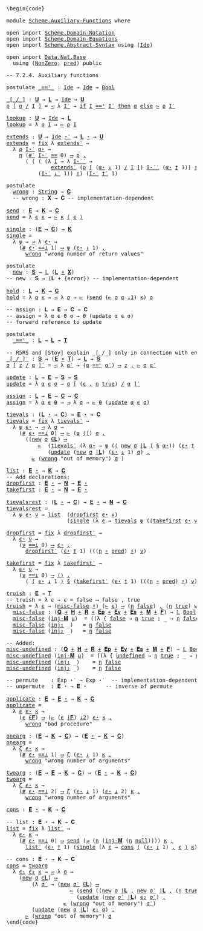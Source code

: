 <pre class="Agda"><a id="1" class="Markup">\begin{code}</a>

<a id="15" class="Keyword">module</a> <a id="22" href="Scheme.Auxiliary-Functions.html" class="Module">Scheme.Auxiliary-Functions</a> <a id="49" class="Keyword">where</a>

<a id="56" class="Keyword">open</a> <a id="61" class="Keyword">import</a> <a id="68" href="Scheme.Domain-Notation.html" class="Module">Scheme.Domain-Notation</a>
<a id="91" class="Keyword">open</a> <a id="96" class="Keyword">import</a> <a id="103" href="Scheme.Domain-Equations.html" class="Module">Scheme.Domain-Equations</a>
<a id="127" class="Keyword">open</a> <a id="132" class="Keyword">import</a> <a id="139" href="Scheme.Abstract-Syntax.html" class="Module">Scheme.Abstract-Syntax</a> <a id="162" class="Keyword">using</a> <a id="168" class="Symbol">(</a><a id="169" href="Scheme.Abstract-Syntax.html#195" class="Postulate">Ide</a><a id="172" class="Symbol">)</a>

<a id="175" class="Keyword">open</a> <a id="180" class="Keyword">import</a> <a id="187" href="Data.Nat.Base.html" class="Module">Data.Nat.Base</a>
  <a id="203" class="Keyword">using</a> <a id="209" class="Symbol">(</a><a id="210" href="Data.Nat.Base.html#3266" class="Record">NonZero</a><a id="217" class="Symbol">;</a> <a id="219" href="Data.Nat.Base.html#5272" class="Function">pred</a><a id="223" class="Symbol">)</a> <a id="225" class="Keyword">public</a>

<a id="233" class="Comment">-- 7.2.4. Auxiliary functions</a>

<a id="264" class="Keyword">postulate</a> <a id="_==ᴵ_"></a><a id="274" href="Scheme.Auxiliary-Functions.html#274" class="Postulate Operator">_==ᴵ_</a> <a id="280" class="Symbol">:</a> <a id="282" href="Scheme.Abstract-Syntax.html#195" class="Postulate">Ide</a> <a id="286" class="Symbol">→</a> <a id="288" href="Scheme.Abstract-Syntax.html#195" class="Postulate">Ide</a> <a id="292" class="Symbol">→</a> <a id="294" href="Agda.Builtin.Bool.html#173" class="Datatype">Bool</a>

<a id="_[_/_]"></a><a id="300" href="Scheme.Auxiliary-Functions.html#300" class="Function Operator">_[_/_]</a> <a id="307" class="Symbol">:</a> <a id="309" href="Scheme.Domain-Equations.html#988" class="Postulate">𝐔</a> <a id="311" class="Symbol">→</a> <a id="313" href="Scheme.Domain-Equations.html#210" class="Function">𝐋</a> <a id="315" class="Symbol">→</a> <a id="317" href="Scheme.Abstract-Syntax.html#195" class="Postulate">Ide</a> <a id="321" class="Symbol">→</a> <a id="323" href="Scheme.Domain-Equations.html#988" class="Postulate">𝐔</a>
<a id="325" href="Scheme.Auxiliary-Functions.html#325" class="Bound">ρ</a> <a id="327" href="Scheme.Auxiliary-Functions.html#300" class="Function Operator">[</a> <a id="329" href="Scheme.Auxiliary-Functions.html#329" class="Bound">α</a> <a id="331" href="Scheme.Auxiliary-Functions.html#300" class="Function Operator">/</a> <a id="333" href="Scheme.Auxiliary-Functions.html#333" class="Bound">I</a> <a id="335" href="Scheme.Auxiliary-Functions.html#300" class="Function Operator">]</a> <a id="337" class="Symbol">=</a> <a id="339" href="Scheme.Domain-Equations.html#1510" class="Field">◅</a> <a id="341" class="Symbol">λ</a> <a id="343" href="Scheme.Auxiliary-Functions.html#343" class="Bound">I′</a> <a id="346" class="Symbol">→</a> <a id="348" href="Data.Bool.Base.html#1505" class="Function Operator">if</a> <a id="351" href="Scheme.Auxiliary-Functions.html#333" class="Bound">I</a> <a id="353" href="Scheme.Auxiliary-Functions.html#274" class="Postulate Operator">==ᴵ</a> <a id="357" href="Scheme.Auxiliary-Functions.html#343" class="Bound">I′</a> <a id="360" href="Data.Bool.Base.html#1505" class="Function Operator">then</a> <a id="365" href="Scheme.Auxiliary-Functions.html#329" class="Bound">α</a> <a id="367" href="Data.Bool.Base.html#1505" class="Function Operator">else</a> <a id="372" href="Scheme.Domain-Equations.html#1498" class="Field">▻</a> <a id="374" href="Scheme.Auxiliary-Functions.html#325" class="Bound">ρ</a> <a id="376" href="Scheme.Auxiliary-Functions.html#343" class="Bound">I′</a>

<a id="lookup"></a><a id="380" href="Scheme.Auxiliary-Functions.html#380" class="Function">lookup</a> <a id="387" class="Symbol">:</a> <a id="389" href="Scheme.Domain-Equations.html#988" class="Postulate">𝐔</a> <a id="391" class="Symbol">→</a> <a id="393" href="Scheme.Abstract-Syntax.html#195" class="Postulate">Ide</a> <a id="397" class="Symbol">→</a> <a id="399" href="Scheme.Domain-Equations.html#210" class="Function">𝐋</a>
<a id="401" href="Scheme.Auxiliary-Functions.html#380" class="Function">lookup</a> <a id="408" class="Symbol">=</a> <a id="410" class="Symbol">λ</a> <a id="412" href="Scheme.Auxiliary-Functions.html#412" class="Bound">ρ</a> <a id="414" href="Scheme.Auxiliary-Functions.html#414" class="Bound">I</a> <a id="416" class="Symbol">→</a> <a id="418" href="Scheme.Domain-Equations.html#1498" class="Field">▻</a> <a id="420" href="Scheme.Auxiliary-Functions.html#412" class="Bound">ρ</a> <a id="422" href="Scheme.Auxiliary-Functions.html#414" class="Bound">I</a>

<a id="extends"></a><a id="425" href="Scheme.Auxiliary-Functions.html#425" class="Function">extends</a> <a id="433" class="Symbol">:</a> <a id="435" href="Scheme.Domain-Equations.html#988" class="Postulate">𝐔</a> <a id="437" class="Symbol">→</a> <a id="439" href="Scheme.Abstract-Syntax.html#195" class="Postulate">Ide</a> <a id="443" href="Scheme.Domain-Notation.html#2877" class="Function Operator">⋆′</a> <a id="446" class="Symbol">→</a> <a id="448" href="Scheme.Domain-Equations.html#210" class="Function">𝐋</a> <a id="450" href="Scheme.Domain-Notation.html#3882" class="Function Operator">⋆</a> <a id="452" class="Symbol">→</a> <a id="454" href="Scheme.Domain-Equations.html#988" class="Postulate">𝐔</a>
<a id="456" href="Scheme.Auxiliary-Functions.html#425" class="Function">extends</a> <a id="464" class="Symbol">=</a> <a id="466" href="Scheme.Domain-Notation.html#676" class="Postulate">fix</a> <a id="470" class="Symbol">λ</a> <a id="472" href="Scheme.Auxiliary-Functions.html#472" class="Bound">extends′</a> <a id="481" class="Symbol">→</a>
  <a id="485" class="Symbol">λ</a> <a id="487" href="Scheme.Auxiliary-Functions.html#487" class="Bound">ρ</a> <a id="489" href="Scheme.Auxiliary-Functions.html#489" class="Bound">I⋆′</a> <a id="493" href="Scheme.Auxiliary-Functions.html#493" class="Bound">α⋆</a> <a id="496" class="Symbol">→</a>
    <a id="502" href="Scheme.Domain-Notation.html#1032" class="Postulate">η</a> <a id="504" class="Symbol">(</a><a id="505" href="Scheme.Domain-Notation.html#2943" class="Function">#′</a> <a id="508" href="Scheme.Auxiliary-Functions.html#489" class="Bound">I⋆′</a> <a id="512" href="Data.Nat.Base.html#1289" class="Primitive Operator">==</a> <a id="515" class="Number">0</a><a id="516" class="Symbol">)</a> <a id="518" href="Scheme.Domain-Notation.html#4841" class="Postulate Operator">⟶</a> <a id="520" href="Scheme.Auxiliary-Functions.html#487" class="Bound">ρ</a> <a id="522" href="Scheme.Domain-Notation.html#4841" class="Postulate Operator">,</a>
      <a id="530" class="Symbol">(</a> <a id="532" class="Symbol">(</a> <a id="534" class="Symbol">(</a> <a id="536" class="Symbol">(λ</a> <a id="539" href="Scheme.Auxiliary-Functions.html#539" class="Bound">I</a> <a id="541" class="Symbol">→</a> <a id="543" class="Symbol">λ</a> <a id="545" href="Scheme.Auxiliary-Functions.html#545" class="Bound">I⋆′′</a> <a id="550" class="Symbol">→</a>
              <a id="566" href="Scheme.Auxiliary-Functions.html#472" class="Bound">extends′</a> <a id="575" class="Symbol">(</a><a id="576" href="Scheme.Auxiliary-Functions.html#487" class="Bound">ρ</a> <a id="578" href="Scheme.Auxiliary-Functions.html#300" class="Function Operator">[</a> <a id="580" class="Symbol">(</a><a id="581" href="Scheme.Auxiliary-Functions.html#493" class="Bound">α⋆</a> <a id="584" href="Scheme.Domain-Notation.html#4377" class="Function Operator">↓</a> <a id="586" class="Number">1</a><a id="587" class="Symbol">)</a> <a id="589" href="Scheme.Auxiliary-Functions.html#300" class="Function Operator">/</a> <a id="591" href="Scheme.Auxiliary-Functions.html#539" class="Bound">I</a> <a id="593" href="Scheme.Auxiliary-Functions.html#300" class="Function Operator">]</a><a id="594" class="Symbol">)</a> <a id="596" href="Scheme.Auxiliary-Functions.html#545" class="Bound">I⋆′′</a> <a id="601" class="Symbol">(</a><a id="602" href="Scheme.Auxiliary-Functions.html#493" class="Bound">α⋆</a> <a id="605" href="Scheme.Domain-Notation.html#4501" class="Function Operator">†</a> <a id="607" class="Number">1</a><a id="608" class="Symbol">))</a> <a id="611" href="Scheme.Domain-Notation.html#1062" class="Postulate Operator">♯</a><a id="612" class="Symbol">)</a>
          <a id="624" class="Symbol">(</a><a id="625" href="Scheme.Auxiliary-Functions.html#489" class="Bound">I⋆′</a> <a id="629" href="Scheme.Domain-Notation.html#3089" class="Function Operator">↓′</a> <a id="632" class="Number">1</a><a id="633" class="Symbol">))</a> <a id="636" href="Scheme.Domain-Notation.html#1062" class="Postulate Operator">♯</a><a id="637" class="Symbol">)</a> <a id="639" class="Symbol">(</a><a id="640" href="Scheme.Auxiliary-Functions.html#489" class="Bound">I⋆′</a> <a id="644" href="Scheme.Domain-Notation.html#3351" class="Function Operator">†′</a> <a id="647" class="Number">1</a><a id="648" class="Symbol">)</a>

<a id="651" class="Keyword">postulate</a>
  <a id="wrong"></a><a id="663" href="Scheme.Auxiliary-Functions.html#663" class="Postulate">wrong</a> <a id="669" class="Symbol">:</a> <a id="671" href="Agda.Builtin.String.html#335" class="Postulate">String</a> <a id="678" class="Symbol">→</a> <a id="680" href="Scheme.Domain-Equations.html#1035" class="Postulate">𝐂</a>
  <a id="684" class="Comment">-- wrong : 𝐗 → 𝐂 -- implementation-dependent</a>

<a id="send"></a><a id="730" href="Scheme.Auxiliary-Functions.html#730" class="Function">send</a> <a id="735" class="Symbol">:</a> <a id="737" href="Scheme.Domain-Equations.html#896" class="Postulate">𝐄</a> <a id="739" class="Symbol">→</a> <a id="741" href="Scheme.Domain-Equations.html#1091" class="Postulate">𝐊</a> <a id="743" class="Symbol">→</a> <a id="745" href="Scheme.Domain-Equations.html#1035" class="Postulate">𝐂</a>
<a id="747" href="Scheme.Auxiliary-Functions.html#730" class="Function">send</a> <a id="752" class="Symbol">=</a> <a id="754" class="Symbol">λ</a> <a id="756" href="Scheme.Auxiliary-Functions.html#756" class="Bound">ϵ</a> <a id="758" href="Scheme.Auxiliary-Functions.html#758" class="Bound">κ</a> <a id="760" class="Symbol">→</a> <a id="762" href="Scheme.Domain-Equations.html#1498" class="Field">▻</a> <a id="764" href="Scheme.Auxiliary-Functions.html#758" class="Bound">κ</a> <a id="766" href="Scheme.Domain-Notation.html#4003" class="Function Operator">⟨</a> <a id="768" href="Scheme.Auxiliary-Functions.html#756" class="Bound">ϵ</a> <a id="770" href="Scheme.Domain-Notation.html#4003" class="Function Operator">⟩</a>

<a id="single"></a><a id="773" href="Scheme.Auxiliary-Functions.html#773" class="Function">single</a> <a id="780" class="Symbol">:</a> <a id="782" class="Symbol">(</a><a id="783" href="Scheme.Domain-Equations.html#896" class="Postulate">𝐄</a> <a id="785" class="Symbol">→</a> <a id="787" href="Scheme.Domain-Equations.html#1035" class="Postulate">𝐂</a><a id="788" class="Symbol">)</a> <a id="790" class="Symbol">→</a> <a id="792" href="Scheme.Domain-Equations.html#1091" class="Postulate">𝐊</a>
<a id="794" href="Scheme.Auxiliary-Functions.html#773" class="Function">single</a> <a id="801" class="Symbol">=</a>
  <a id="805" class="Symbol">λ</a> <a id="807" href="Scheme.Auxiliary-Functions.html#807" class="Bound">ψ</a> <a id="809" class="Symbol">→</a> <a id="811" href="Scheme.Domain-Equations.html#1510" class="Field">◅</a> <a id="813" class="Symbol">λ</a> <a id="815" href="Scheme.Auxiliary-Functions.html#815" class="Bound">ϵ⋆</a> <a id="818" class="Symbol">→</a> 
    <a id="825" class="Symbol">(</a><a id="826" href="Scheme.Domain-Notation.html#4119" class="Function">#</a> <a id="828" href="Scheme.Auxiliary-Functions.html#815" class="Bound">ϵ⋆</a> <a id="831" href="Scheme.Domain-Notation.html#1654" class="Function Operator">==⊥</a> <a id="835" class="Number">1</a><a id="836" class="Symbol">)</a> <a id="838" href="Scheme.Domain-Notation.html#4841" class="Postulate Operator">⟶</a> <a id="840" href="Scheme.Auxiliary-Functions.html#807" class="Bound">ψ</a> <a id="842" class="Symbol">(</a><a id="843" href="Scheme.Auxiliary-Functions.html#815" class="Bound">ϵ⋆</a> <a id="846" href="Scheme.Domain-Notation.html#4377" class="Function Operator">↓</a> <a id="848" class="Number">1</a><a id="849" class="Symbol">)</a> <a id="851" href="Scheme.Domain-Notation.html#4841" class="Postulate Operator">,</a>
      <a id="859" href="Scheme.Auxiliary-Functions.html#663" class="Postulate">wrong</a> <a id="865" class="String">&quot;wrong number of return values&quot;</a>

<a id="898" class="Keyword">postulate</a>
  <a id="new"></a><a id="910" href="Scheme.Auxiliary-Functions.html#910" class="Postulate">new</a> <a id="914" class="Symbol">:</a> <a id="916" href="Scheme.Domain-Equations.html#947" class="Postulate">𝐒</a> <a id="918" class="Symbol">→</a> <a id="920" href="Scheme.Domain-Notation.html#999" class="Postulate">𝕃</a> <a id="922" class="Symbol">(</a><a id="923" href="Scheme.Domain-Equations.html#210" class="Function">𝐋</a> <a id="925" href="Data.Sum.Base.html#625" class="Datatype Operator">+</a> <a id="927" href="Scheme.Domain-Equations.html#724" class="Function">𝐗</a><a id="928" class="Symbol">)</a>
<a id="930" class="Comment">-- new : 𝐒 → (𝐋 + {error}) -- implementation-dependent</a>

<a id="hold"></a><a id="986" href="Scheme.Auxiliary-Functions.html#986" class="Function">hold</a> <a id="991" class="Symbol">:</a> <a id="993" href="Scheme.Domain-Equations.html#210" class="Function">𝐋</a> <a id="995" class="Symbol">→</a> <a id="997" href="Scheme.Domain-Equations.html#1091" class="Postulate">𝐊</a> <a id="999" class="Symbol">→</a> <a id="1001" href="Scheme.Domain-Equations.html#1035" class="Postulate">𝐂</a>
<a id="1003" href="Scheme.Auxiliary-Functions.html#986" class="Function">hold</a> <a id="1008" class="Symbol">=</a> <a id="1010" class="Symbol">λ</a> <a id="1012" href="Scheme.Auxiliary-Functions.html#1012" class="Bound">α</a> <a id="1014" href="Scheme.Auxiliary-Functions.html#1014" class="Bound">κ</a> <a id="1016" class="Symbol">→</a> <a id="1018" href="Scheme.Domain-Equations.html#1510" class="Field">◅</a> <a id="1020" class="Symbol">λ</a> <a id="1022" href="Scheme.Auxiliary-Functions.html#1022" class="Bound">σ</a> <a id="1024" class="Symbol">→</a> <a id="1026" href="Scheme.Domain-Equations.html#1498" class="Field">▻</a> <a id="1028" class="Symbol">(</a><a id="1029" href="Scheme.Auxiliary-Functions.html#730" class="Function">send</a> <a id="1034" class="Symbol">(</a><a id="1035" href="Scheme.Domain-Equations.html#1498" class="Field">▻</a> <a id="1037" href="Scheme.Auxiliary-Functions.html#1022" class="Bound">σ</a> <a id="1039" href="Scheme.Auxiliary-Functions.html#1012" class="Bound">α</a> <a id="1041" href="Data.Product.Base.html#636" class="Field Operator">↓1</a><a id="1043" class="Symbol">)</a> <a id="1045" href="Scheme.Auxiliary-Functions.html#1014" class="Bound">κ</a><a id="1046" class="Symbol">)</a> <a id="1048" href="Scheme.Auxiliary-Functions.html#1022" class="Bound">σ</a>

<a id="1051" class="Comment">-- assign : 𝐋 → 𝐄 → 𝐂 → 𝐂</a>
<a id="1077" class="Comment">-- assign = λ α ϵ θ σ → θ (update α ϵ σ)</a>
<a id="1118" class="Comment">-- forward reference to update</a>

<a id="1150" class="Keyword">postulate</a>
  <a id="_==ᴸ_"></a><a id="1162" href="Scheme.Auxiliary-Functions.html#1162" class="Postulate Operator">_==ᴸ_</a> <a id="1168" class="Symbol">:</a> <a id="1170" href="Scheme.Domain-Equations.html#210" class="Function">𝐋</a> <a id="1172" class="Symbol">→</a> <a id="1174" href="Scheme.Domain-Equations.html#210" class="Function">𝐋</a> <a id="1176" class="Symbol">→</a> <a id="1178" href="Scheme.Domain-Equations.html#304" class="Function">𝐓</a>

<a id="1181" class="Comment">-- R5RS and [Stoy] explain _[_/_] only in connection with environments</a>
<a id="_[_/_]′"></a><a id="1252" href="Scheme.Auxiliary-Functions.html#1252" class="Function Operator">_[_/_]′</a> <a id="1260" class="Symbol">:</a> <a id="1262" href="Scheme.Domain-Equations.html#947" class="Postulate">𝐒</a> <a id="1264" class="Symbol">→</a> <a id="1266" class="Symbol">(</a><a id="1267" href="Scheme.Domain-Equations.html#896" class="Postulate">𝐄</a> <a id="1269" href="Data.Product.Base.html#1618" class="Function Operator">×</a> <a id="1271" href="Scheme.Domain-Equations.html#304" class="Function">𝐓</a><a id="1272" class="Symbol">)</a> <a id="1274" class="Symbol">→</a> <a id="1276" href="Scheme.Domain-Equations.html#210" class="Function">𝐋</a> <a id="1278" class="Symbol">→</a> <a id="1280" href="Scheme.Domain-Equations.html#947" class="Postulate">𝐒</a>
<a id="1282" href="Scheme.Auxiliary-Functions.html#1282" class="Bound">σ</a> <a id="1284" href="Scheme.Auxiliary-Functions.html#1252" class="Function Operator">[</a> <a id="1286" href="Scheme.Auxiliary-Functions.html#1286" class="Bound">z</a> <a id="1288" href="Scheme.Auxiliary-Functions.html#1252" class="Function Operator">/</a> <a id="1290" href="Scheme.Auxiliary-Functions.html#1290" class="Bound">α</a> <a id="1292" href="Scheme.Auxiliary-Functions.html#1252" class="Function Operator">]′</a> <a id="1295" class="Symbol">=</a> <a id="1297" href="Scheme.Domain-Equations.html#1510" class="Field">◅</a> <a id="1299" class="Symbol">λ</a> <a id="1301" href="Scheme.Auxiliary-Functions.html#1301" class="Bound">α′</a> <a id="1304" class="Symbol">→</a> <a id="1306" class="Symbol">(</a><a id="1307" href="Scheme.Auxiliary-Functions.html#1290" class="Bound">α</a> <a id="1309" href="Scheme.Auxiliary-Functions.html#1162" class="Postulate Operator">==ᴸ</a> <a id="1313" href="Scheme.Auxiliary-Functions.html#1301" class="Bound">α′</a><a id="1315" class="Symbol">)</a> <a id="1317" href="Scheme.Domain-Notation.html#4841" class="Postulate Operator">⟶</a> <a id="1319" href="Scheme.Auxiliary-Functions.html#1286" class="Bound">z</a> <a id="1321" href="Scheme.Domain-Notation.html#4841" class="Postulate Operator">,</a> <a id="1323" href="Scheme.Domain-Equations.html#1498" class="Field">▻</a> <a id="1325" href="Scheme.Auxiliary-Functions.html#1282" class="Bound">σ</a> <a id="1327" href="Scheme.Auxiliary-Functions.html#1301" class="Bound">α′</a>

<a id="update"></a><a id="1331" href="Scheme.Auxiliary-Functions.html#1331" class="Function">update</a> <a id="1338" class="Symbol">:</a> <a id="1340" href="Scheme.Domain-Equations.html#210" class="Function">𝐋</a> <a id="1342" class="Symbol">→</a> <a id="1344" href="Scheme.Domain-Equations.html#896" class="Postulate">𝐄</a> <a id="1346" class="Symbol">→</a> <a id="1348" href="Scheme.Domain-Equations.html#947" class="Postulate">𝐒</a> <a id="1350" class="Symbol">→</a> <a id="1352" href="Scheme.Domain-Equations.html#947" class="Postulate">𝐒</a>
<a id="1354" href="Scheme.Auxiliary-Functions.html#1331" class="Function">update</a> <a id="1361" class="Symbol">=</a> <a id="1363" class="Symbol">λ</a> <a id="1365" href="Scheme.Auxiliary-Functions.html#1365" class="Bound">α</a> <a id="1367" href="Scheme.Auxiliary-Functions.html#1367" class="Bound">ϵ</a> <a id="1369" href="Scheme.Auxiliary-Functions.html#1369" class="Bound">σ</a> <a id="1371" class="Symbol">→</a> <a id="1373" href="Scheme.Auxiliary-Functions.html#1369" class="Bound">σ</a> <a id="1375" href="Scheme.Auxiliary-Functions.html#1252" class="Function Operator">[</a> <a id="1377" class="Symbol">(</a><a id="1378" href="Scheme.Auxiliary-Functions.html#1367" class="Bound">ϵ</a> <a id="1380" href="Agda.Builtin.Sigma.html#235" class="InductiveConstructor Operator">,</a> <a id="1382" href="Scheme.Domain-Notation.html#1032" class="Postulate">η</a> <a id="1384" href="Agda.Builtin.Bool.html#198" class="InductiveConstructor">true</a><a id="1388" class="Symbol">)</a> <a id="1390" href="Scheme.Auxiliary-Functions.html#1252" class="Function Operator">/</a> <a id="1392" href="Scheme.Auxiliary-Functions.html#1365" class="Bound">α</a> <a id="1394" href="Scheme.Auxiliary-Functions.html#1252" class="Function Operator">]′</a>

<a id="assign"></a><a id="1398" href="Scheme.Auxiliary-Functions.html#1398" class="Function">assign</a> <a id="1405" class="Symbol">:</a> <a id="1407" href="Scheme.Domain-Equations.html#210" class="Function">𝐋</a> <a id="1409" class="Symbol">→</a> <a id="1411" href="Scheme.Domain-Equations.html#896" class="Postulate">𝐄</a> <a id="1413" class="Symbol">→</a> <a id="1415" href="Scheme.Domain-Equations.html#1035" class="Postulate">𝐂</a> <a id="1417" class="Symbol">→</a> <a id="1419" href="Scheme.Domain-Equations.html#1035" class="Postulate">𝐂</a>
<a id="1421" href="Scheme.Auxiliary-Functions.html#1398" class="Function">assign</a> <a id="1428" class="Symbol">=</a> <a id="1430" class="Symbol">λ</a> <a id="1432" href="Scheme.Auxiliary-Functions.html#1432" class="Bound">α</a> <a id="1434" href="Scheme.Auxiliary-Functions.html#1434" class="Bound">ϵ</a> <a id="1436" href="Scheme.Auxiliary-Functions.html#1436" class="Bound">θ</a> <a id="1438" class="Symbol">→</a> <a id="1440" href="Scheme.Domain-Equations.html#1510" class="Field">◅</a> <a id="1442" class="Symbol">λ</a> <a id="1444" href="Scheme.Auxiliary-Functions.html#1444" class="Bound">σ</a> <a id="1446" class="Symbol">→</a> <a id="1448" href="Scheme.Domain-Equations.html#1498" class="Field">▻</a> <a id="1450" href="Scheme.Auxiliary-Functions.html#1436" class="Bound">θ</a> <a id="1452" class="Symbol">(</a><a id="1453" href="Scheme.Auxiliary-Functions.html#1331" class="Function">update</a> <a id="1460" href="Scheme.Auxiliary-Functions.html#1432" class="Bound">α</a> <a id="1462" href="Scheme.Auxiliary-Functions.html#1434" class="Bound">ϵ</a> <a id="1464" href="Scheme.Auxiliary-Functions.html#1444" class="Bound">σ</a><a id="1465" class="Symbol">)</a>

<a id="tievals"></a><a id="1468" href="Scheme.Auxiliary-Functions.html#1468" class="Function">tievals</a> <a id="1476" class="Symbol">:</a> <a id="1478" class="Symbol">(</a><a id="1479" href="Scheme.Domain-Equations.html#210" class="Function">𝐋</a> <a id="1481" href="Scheme.Domain-Notation.html#3882" class="Function Operator">⋆</a> <a id="1483" class="Symbol">→</a> <a id="1485" href="Scheme.Domain-Equations.html#1035" class="Postulate">𝐂</a><a id="1486" class="Symbol">)</a> <a id="1488" class="Symbol">→</a> <a id="1490" href="Scheme.Domain-Equations.html#896" class="Postulate">𝐄</a> <a id="1492" href="Scheme.Domain-Notation.html#3882" class="Function Operator">⋆</a> <a id="1494" class="Symbol">→</a> <a id="1496" href="Scheme.Domain-Equations.html#1035" class="Postulate">𝐂</a>
<a id="1498" href="Scheme.Auxiliary-Functions.html#1468" class="Function">tievals</a> <a id="1506" class="Symbol">=</a> <a id="1508" href="Scheme.Domain-Notation.html#676" class="Postulate">fix</a> <a id="1512" class="Symbol">λ</a> <a id="1514" href="Scheme.Auxiliary-Functions.html#1514" class="Bound">tievals′</a> <a id="1523" class="Symbol">→</a>
  <a id="1527" class="Symbol">λ</a> <a id="1529" href="Scheme.Auxiliary-Functions.html#1529" class="Bound">ψ</a> <a id="1531" href="Scheme.Auxiliary-Functions.html#1531" class="Bound">ϵ⋆</a> <a id="1534" class="Symbol">→</a> <a id="1536" href="Scheme.Domain-Equations.html#1510" class="Field">◅</a> <a id="1538" class="Symbol">λ</a> <a id="1540" href="Scheme.Auxiliary-Functions.html#1540" class="Bound">σ</a> <a id="1542" class="Symbol">→</a>
    <a id="1548" class="Symbol">(</a><a id="1549" href="Scheme.Domain-Notation.html#4119" class="Function">#</a> <a id="1551" href="Scheme.Auxiliary-Functions.html#1531" class="Bound">ϵ⋆</a> <a id="1554" href="Scheme.Domain-Notation.html#1654" class="Function Operator">==⊥</a> <a id="1558" class="Number">0</a><a id="1559" class="Symbol">)</a> <a id="1561" href="Scheme.Domain-Notation.html#4841" class="Postulate Operator">⟶</a> <a id="1563" href="Scheme.Domain-Equations.html#1498" class="Field">▻</a> <a id="1565" class="Symbol">(</a><a id="1566" href="Scheme.Auxiliary-Functions.html#1529" class="Bound">ψ</a> <a id="1568" href="Scheme.Domain-Notation.html#3941" class="Function">⟨⟩</a><a id="1570" class="Symbol">)</a> <a id="1572" href="Scheme.Auxiliary-Functions.html#1540" class="Bound">σ</a> <a id="1574" href="Scheme.Domain-Notation.html#4841" class="Postulate Operator">,</a>
      <a id="1582" class="Symbol">((</a><a id="1584" href="Scheme.Auxiliary-Functions.html#910" class="Postulate">new</a> <a id="1588" href="Scheme.Auxiliary-Functions.html#1540" class="Bound">σ</a> <a id="1590" href="Scheme.Domain-Equations.html#2103" class="Function Operator">∈𝐋</a><a id="1592" class="Symbol">)</a> <a id="1594" href="Scheme.Domain-Notation.html#4841" class="Postulate Operator">⟶</a>
          <a id="1606" href="Scheme.Domain-Equations.html#1498" class="Field">▻</a>  <a id="1609" class="Symbol">(</a><a id="1610" href="Scheme.Auxiliary-Functions.html#1514" class="Bound">tievals′</a> <a id="1619" class="Symbol">(λ</a> <a id="1622" href="Scheme.Auxiliary-Functions.html#1622" class="Bound">α⋆</a> <a id="1625" class="Symbol">→</a> <a id="1627" href="Scheme.Auxiliary-Functions.html#1529" class="Bound">ψ</a> <a id="1629" class="Symbol">(</a><a id="1630" href="Scheme.Domain-Notation.html#4003" class="Function Operator">⟨</a> <a id="1632" href="Scheme.Auxiliary-Functions.html#910" class="Postulate">new</a> <a id="1636" href="Scheme.Auxiliary-Functions.html#1540" class="Bound">σ</a> <a id="1638" href="Scheme.Domain-Equations.html#2192" class="Function Operator">|𝐋</a> <a id="1641" href="Scheme.Domain-Notation.html#4003" class="Function Operator">⟩</a> <a id="1643" href="Scheme.Domain-Notation.html#4198" class="Function Operator">§</a> <a id="1645" href="Scheme.Auxiliary-Functions.html#1622" class="Bound">α⋆</a><a id="1647" class="Symbol">))</a> <a id="1650" class="Symbol">(</a><a id="1651" href="Scheme.Auxiliary-Functions.html#1531" class="Bound">ϵ⋆</a> <a id="1654" href="Scheme.Domain-Notation.html#4501" class="Function Operator">†</a> <a id="1656" class="Number">1</a><a id="1657" class="Symbol">))</a>
             <a id="1673" class="Symbol">(</a><a id="1674" href="Scheme.Auxiliary-Functions.html#1331" class="Function">update</a> <a id="1681" class="Symbol">(</a><a id="1682" href="Scheme.Auxiliary-Functions.html#910" class="Postulate">new</a> <a id="1686" href="Scheme.Auxiliary-Functions.html#1540" class="Bound">σ</a> <a id="1688" href="Scheme.Domain-Equations.html#2192" class="Function Operator">|𝐋</a><a id="1690" class="Symbol">)</a> <a id="1692" class="Symbol">(</a><a id="1693" href="Scheme.Auxiliary-Functions.html#1531" class="Bound">ϵ⋆</a> <a id="1696" href="Scheme.Domain-Notation.html#4377" class="Function Operator">↓</a> <a id="1698" class="Number">1</a><a id="1699" class="Symbol">)</a> <a id="1701" href="Scheme.Auxiliary-Functions.html#1540" class="Bound">σ</a><a id="1702" class="Symbol">)</a> <a id="1704" href="Scheme.Domain-Notation.html#4841" class="Postulate Operator">,</a>
        <a id="1714" href="Scheme.Domain-Equations.html#1498" class="Field">▻</a> <a id="1716" class="Symbol">(</a><a id="1717" href="Scheme.Auxiliary-Functions.html#663" class="Postulate">wrong</a> <a id="1723" class="String">&quot;out of memory&quot;</a><a id="1738" class="Symbol">)</a> <a id="1740" href="Scheme.Auxiliary-Functions.html#1540" class="Bound">σ</a> <a id="1742" class="Symbol">)</a>

<a id="list"></a><a id="1745" href="Scheme.Auxiliary-Functions.html#1745" class="Function">list</a> <a id="1750" class="Symbol">:</a> <a id="1752" href="Scheme.Domain-Equations.html#896" class="Postulate">𝐄</a> <a id="1754" href="Scheme.Domain-Notation.html#3882" class="Function Operator">⋆</a> <a id="1756" class="Symbol">→</a> <a id="1758" href="Scheme.Domain-Equations.html#1091" class="Postulate">𝐊</a> <a id="1760" class="Symbol">→</a> <a id="1762" href="Scheme.Domain-Equations.html#1035" class="Postulate">𝐂</a>
<a id="1764" class="Comment">-- Add declarations:</a>
<a id="dropfirst"></a><a id="1785" href="Scheme.Auxiliary-Functions.html#1785" class="Function">dropfirst</a> <a id="1795" class="Symbol">:</a> <a id="1797" href="Scheme.Domain-Equations.html#896" class="Postulate">𝐄</a> <a id="1799" href="Scheme.Domain-Notation.html#3882" class="Function Operator">⋆</a> <a id="1801" class="Symbol">→</a> <a id="1803" href="Scheme.Domain-Equations.html#254" class="Function">𝐍</a> <a id="1805" class="Symbol">→</a> <a id="1807" href="Scheme.Domain-Equations.html#896" class="Postulate">𝐄</a> <a id="1809" href="Scheme.Domain-Notation.html#3882" class="Function Operator">⋆</a>
<a id="takefirst"></a><a id="1811" href="Scheme.Auxiliary-Functions.html#1811" class="Function">takefirst</a> <a id="1821" class="Symbol">:</a> <a id="1823" href="Scheme.Domain-Equations.html#896" class="Postulate">𝐄</a> <a id="1825" href="Scheme.Domain-Notation.html#3882" class="Function Operator">⋆</a> <a id="1827" class="Symbol">→</a> <a id="1829" href="Scheme.Domain-Equations.html#254" class="Function">𝐍</a> <a id="1831" class="Symbol">→</a> <a id="1833" href="Scheme.Domain-Equations.html#896" class="Postulate">𝐄</a> <a id="1835" href="Scheme.Domain-Notation.html#3882" class="Function Operator">⋆</a>

<a id="tievalsrest"></a><a id="1838" href="Scheme.Auxiliary-Functions.html#1838" class="Function">tievalsrest</a> <a id="1850" class="Symbol">:</a> <a id="1852" class="Symbol">(</a><a id="1853" href="Scheme.Domain-Equations.html#210" class="Function">𝐋</a> <a id="1855" href="Scheme.Domain-Notation.html#3882" class="Function Operator">⋆</a> <a id="1857" class="Symbol">→</a> <a id="1859" href="Scheme.Domain-Equations.html#1035" class="Postulate">𝐂</a><a id="1860" class="Symbol">)</a> <a id="1862" class="Symbol">→</a> <a id="1864" href="Scheme.Domain-Equations.html#896" class="Postulate">𝐄</a> <a id="1866" href="Scheme.Domain-Notation.html#3882" class="Function Operator">⋆</a> <a id="1868" class="Symbol">→</a> <a id="1870" href="Scheme.Domain-Equations.html#254" class="Function">𝐍</a> <a id="1872" class="Symbol">→</a> <a id="1874" href="Scheme.Domain-Equations.html#1035" class="Postulate">𝐂</a>
<a id="1876" href="Scheme.Auxiliary-Functions.html#1838" class="Function">tievalsrest</a> <a id="1888" class="Symbol">=</a>
  <a id="1892" class="Symbol">λ</a> <a id="1894" href="Scheme.Auxiliary-Functions.html#1894" class="Bound">ψ</a> <a id="1896" href="Scheme.Auxiliary-Functions.html#1896" class="Bound">ϵ⋆</a> <a id="1899" href="Scheme.Auxiliary-Functions.html#1899" class="Bound">ν</a> <a id="1901" class="Symbol">→</a> <a id="1903" href="Scheme.Auxiliary-Functions.html#1745" class="Function">list</a>  <a id="1909" class="Symbol">(</a><a id="1910" href="Scheme.Auxiliary-Functions.html#1785" class="Function">dropfirst</a> <a id="1920" href="Scheme.Auxiliary-Functions.html#1896" class="Bound">ϵ⋆</a> <a id="1923" href="Scheme.Auxiliary-Functions.html#1899" class="Bound">ν</a><a id="1924" class="Symbol">)</a>
                   <a id="1945" class="Symbol">(</a><a id="1946" href="Scheme.Auxiliary-Functions.html#773" class="Function">single</a> <a id="1953" class="Symbol">(λ</a> <a id="1956" href="Scheme.Auxiliary-Functions.html#1956" class="Bound">ϵ</a> <a id="1958" class="Symbol">→</a> <a id="1960" href="Scheme.Auxiliary-Functions.html#1468" class="Function">tievals</a> <a id="1968" href="Scheme.Auxiliary-Functions.html#1894" class="Bound">ψ</a> <a id="1970" class="Symbol">((</a><a id="1972" href="Scheme.Auxiliary-Functions.html#1811" class="Function">takefirst</a> <a id="1982" href="Scheme.Auxiliary-Functions.html#1896" class="Bound">ϵ⋆</a> <a id="1985" href="Scheme.Auxiliary-Functions.html#1899" class="Bound">ν</a><a id="1986" class="Symbol">)</a> <a id="1988" href="Scheme.Domain-Notation.html#4198" class="Function Operator">§</a> <a id="1990" href="Scheme.Domain-Notation.html#4003" class="Function Operator">⟨</a> <a id="1992" href="Scheme.Auxiliary-Functions.html#1956" class="Bound">ϵ</a> <a id="1994" href="Scheme.Domain-Notation.html#4003" class="Function Operator">⟩</a><a id="1995" class="Symbol">)))</a>

<a id="2000" href="Scheme.Auxiliary-Functions.html#1785" class="Function">dropfirst</a> <a id="2010" class="Symbol">=</a> <a id="2012" href="Scheme.Domain-Notation.html#676" class="Postulate">fix</a> <a id="2016" class="Symbol">λ</a> <a id="2018" href="Scheme.Auxiliary-Functions.html#2018" class="Bound">dropfirst′</a> <a id="2029" class="Symbol">→</a>
  <a id="2033" class="Symbol">λ</a> <a id="2035" href="Scheme.Auxiliary-Functions.html#2035" class="Bound">ϵ⋆</a> <a id="2038" href="Scheme.Auxiliary-Functions.html#2038" class="Bound">ν</a> <a id="2040" class="Symbol">→</a>
    <a id="2046" class="Symbol">(</a><a id="2047" href="Scheme.Auxiliary-Functions.html#2038" class="Bound">ν</a> <a id="2049" href="Scheme.Domain-Notation.html#1654" class="Function Operator">==⊥</a> <a id="2053" class="Number">0</a><a id="2054" class="Symbol">)</a> <a id="2056" href="Scheme.Domain-Notation.html#4841" class="Postulate Operator">⟶</a> <a id="2058" href="Scheme.Auxiliary-Functions.html#2035" class="Bound">ϵ⋆</a> <a id="2061" href="Scheme.Domain-Notation.html#4841" class="Postulate Operator">,</a>
      <a id="2069" href="Scheme.Auxiliary-Functions.html#2018" class="Bound">dropfirst′</a> <a id="2080" class="Symbol">(</a><a id="2081" href="Scheme.Auxiliary-Functions.html#2035" class="Bound">ϵ⋆</a> <a id="2084" href="Scheme.Domain-Notation.html#4501" class="Function Operator">†</a> <a id="2086" class="Number">1</a><a id="2087" class="Symbol">)</a> <a id="2089" class="Symbol">(((</a><a id="2092" href="Scheme.Domain-Notation.html#1032" class="Postulate">η</a> <a id="2094" href="Function.Base.html#1115" class="Function Operator">∘</a> <a id="2096" href="Data.Nat.Base.html#5272" class="Function">pred</a><a id="2100" class="Symbol">)</a> <a id="2102" href="Scheme.Domain-Notation.html#1062" class="Postulate Operator">♯</a><a id="2103" class="Symbol">)</a> <a id="2105" href="Scheme.Auxiliary-Functions.html#2038" class="Bound">ν</a><a id="2106" class="Symbol">)</a>

<a id="2109" href="Scheme.Auxiliary-Functions.html#1811" class="Function">takefirst</a> <a id="2119" class="Symbol">=</a> <a id="2121" href="Scheme.Domain-Notation.html#676" class="Postulate">fix</a> <a id="2125" class="Symbol">λ</a> <a id="2127" href="Scheme.Auxiliary-Functions.html#2127" class="Bound">takefirst′</a> <a id="2138" class="Symbol">→</a>
  <a id="2142" class="Symbol">λ</a> <a id="2144" href="Scheme.Auxiliary-Functions.html#2144" class="Bound">ϵ⋆</a> <a id="2147" href="Scheme.Auxiliary-Functions.html#2147" class="Bound">ν</a> <a id="2149" class="Symbol">→</a>
    <a id="2155" class="Symbol">(</a><a id="2156" href="Scheme.Auxiliary-Functions.html#2147" class="Bound">ν</a> <a id="2158" href="Scheme.Domain-Notation.html#1654" class="Function Operator">==⊥</a> <a id="2162" class="Number">0</a><a id="2163" class="Symbol">)</a> <a id="2165" href="Scheme.Domain-Notation.html#4841" class="Postulate Operator">⟶</a> <a id="2167" href="Scheme.Domain-Notation.html#3941" class="Function">⟨⟩</a> <a id="2170" href="Scheme.Domain-Notation.html#4841" class="Postulate Operator">,</a>
      <a id="2178" class="Symbol">(</a> <a id="2180" href="Scheme.Domain-Notation.html#4003" class="Function Operator">⟨</a> <a id="2182" href="Scheme.Auxiliary-Functions.html#2144" class="Bound">ϵ⋆</a> <a id="2185" href="Scheme.Domain-Notation.html#4377" class="Function Operator">↓</a> <a id="2187" class="Number">1</a> <a id="2189" href="Scheme.Domain-Notation.html#4003" class="Function Operator">⟩</a> <a id="2191" href="Scheme.Domain-Notation.html#4198" class="Function Operator">§</a> <a id="2193" class="Symbol">(</a><a id="2194" href="Scheme.Auxiliary-Functions.html#2127" class="Bound">takefirst′</a> <a id="2205" class="Symbol">(</a><a id="2206" href="Scheme.Auxiliary-Functions.html#2144" class="Bound">ϵ⋆</a> <a id="2209" href="Scheme.Domain-Notation.html#4501" class="Function Operator">†</a> <a id="2211" class="Number">1</a><a id="2212" class="Symbol">)</a> <a id="2214" class="Symbol">(((</a><a id="2217" href="Scheme.Domain-Notation.html#1032" class="Postulate">η</a> <a id="2219" href="Function.Base.html#1115" class="Function Operator">∘</a> <a id="2221" href="Data.Nat.Base.html#5272" class="Function">pred</a><a id="2225" class="Symbol">)</a> <a id="2227" href="Scheme.Domain-Notation.html#1062" class="Postulate Operator">♯</a><a id="2228" class="Symbol">)</a> <a id="2230" href="Scheme.Auxiliary-Functions.html#2147" class="Bound">ν</a><a id="2231" class="Symbol">))</a> <a id="2234" class="Symbol">)</a>

<a id="truish"></a><a id="2237" href="Scheme.Auxiliary-Functions.html#2237" class="Function">truish</a> <a id="2244" class="Symbol">:</a> <a id="2246" href="Scheme.Domain-Equations.html#896" class="Postulate">𝐄</a> <a id="2248" class="Symbol">→</a> <a id="2250" href="Scheme.Domain-Equations.html#304" class="Function">𝐓</a>
<a id="2252" class="Comment">-- truish = λ ϵ → ϵ = false ⟶ false , true</a>
<a id="2295" href="Scheme.Auxiliary-Functions.html#2237" class="Function">truish</a> <a id="2302" class="Symbol">=</a> <a id="2304" class="Symbol">λ</a> <a id="2306" href="Scheme.Auxiliary-Functions.html#2306" class="Bound">ϵ</a> <a id="2308" class="Symbol">→</a> <a id="2310" class="Symbol">(</a><a id="2311" href="Scheme.Auxiliary-Functions.html#2362" class="Function">misc-false</a> <a id="2322" href="Scheme.Domain-Notation.html#1062" class="Postulate Operator">♯</a><a id="2323" class="Symbol">)</a> <a id="2325" class="Symbol">(</a><a id="2326" href="Scheme.Domain-Equations.html#1498" class="Field">▻</a> <a id="2328" href="Scheme.Auxiliary-Functions.html#2306" class="Bound">ϵ</a><a id="2329" class="Symbol">)</a> <a id="2331" href="Scheme.Domain-Notation.html#4841" class="Postulate Operator">⟶</a> <a id="2333" class="Symbol">(</a><a id="2334" href="Scheme.Domain-Notation.html#1032" class="Postulate">η</a> <a id="2336" href="Agda.Builtin.Bool.html#192" class="InductiveConstructor">false</a><a id="2341" class="Symbol">)</a> <a id="2343" href="Scheme.Domain-Notation.html#4841" class="Postulate Operator">,</a> <a id="2345" class="Symbol">(</a><a id="2346" href="Scheme.Domain-Notation.html#1032" class="Postulate">η</a> <a id="2348" href="Agda.Builtin.Bool.html#198" class="InductiveConstructor">true</a><a id="2352" class="Symbol">)</a> <a id="2354" class="Keyword">where</a>
  <a id="2362" href="Scheme.Auxiliary-Functions.html#2362" class="Function">misc-false</a> <a id="2373" class="Symbol">:</a> <a id="2375" class="Symbol">(</a><a id="2376" href="Scheme.Domain-Equations.html#357" class="Postulate">𝐐</a> <a id="2378" href="Data.Sum.Base.html#625" class="Datatype Operator">+</a> <a id="2380" href="Scheme.Domain-Equations.html#399" class="Postulate">𝐇</a> <a id="2382" href="Data.Sum.Base.html#625" class="Datatype Operator">+</a> <a id="2384" href="Scheme.Domain-Equations.html#444" class="Postulate">𝐑</a> <a id="2386" href="Data.Sum.Base.html#625" class="Datatype Operator">+</a> <a id="2388" href="Scheme.Domain-Equations.html#476" class="Function">𝐄𝐩</a> <a id="2391" href="Data.Sum.Base.html#625" class="Datatype Operator">+</a> <a id="2393" href="Scheme.Domain-Equations.html#516" class="Function">𝐄𝐯</a> <a id="2396" href="Data.Sum.Base.html#625" class="Datatype Operator">+</a> <a id="2398" href="Scheme.Domain-Equations.html#558" class="Function">𝐄𝐬</a> <a id="2401" href="Data.Sum.Base.html#625" class="Datatype Operator">+</a> <a id="2403" href="Scheme.Domain-Equations.html#676" class="Function">𝐌</a> <a id="2405" href="Data.Sum.Base.html#625" class="Datatype Operator">+</a> <a id="2407" href="Scheme.Domain-Equations.html#845" class="Postulate">𝐅</a><a id="2408" class="Symbol">)</a> <a id="2410" class="Symbol">→</a> <a id="2412" href="Scheme.Domain-Notation.html#999" class="Postulate">𝕃</a> <a id="2414" href="Agda.Builtin.Bool.html#173" class="Datatype">Bool</a>
  <a id="2421" href="Scheme.Auxiliary-Functions.html#2362" class="Function">misc-false</a> <a id="2432" class="Symbol">(</a><a id="2433" href="Scheme.Domain-Equations.html#1797" class="InductiveConstructor">inj-𝐌</a> <a id="2439" href="Scheme.Auxiliary-Functions.html#2439" class="Bound">μ</a><a id="2440" class="Symbol">)</a>  <a id="2443" class="Symbol">=</a> <a id="2445" class="Symbol">((λ</a> <a id="2449" class="Symbol">{</a> <a id="2451" href="Scheme.Domain-Equations.html#631" class="InductiveConstructor">false</a> <a id="2457" class="Symbol">→</a> <a id="2459" href="Scheme.Domain-Notation.html#1032" class="Postulate">η</a> <a id="2461" href="Agda.Builtin.Bool.html#198" class="InductiveConstructor">true</a> <a id="2466" class="Symbol">;</a> <a id="2468" class="CatchallClause Symbol">_</a> <a id="2470" class="Symbol">→</a> <a id="2472" href="Scheme.Domain-Notation.html#1032" class="Postulate">η</a> <a id="2474" href="Agda.Builtin.Bool.html#192" class="InductiveConstructor">false</a> <a id="2480" class="Symbol">})</a> <a id="2483" href="Scheme.Domain-Notation.html#1062" class="Postulate Operator">♯</a><a id="2484" class="Symbol">)</a> <a id="2486" class="Symbol">(</a><a id="2487" href="Scheme.Auxiliary-Functions.html#2439" class="Bound">μ</a><a id="2488" class="Symbol">)</a>
  <a id="2492" href="Scheme.Auxiliary-Functions.html#2362" class="Function">misc-false</a> <a id="2503" class="Symbol">(</a><a id="2504" href="Data.Sum.Base.html#675" class="InductiveConstructor">inj₁</a> <a id="2509" class="Symbol">_)</a>   <a id="2514" class="Symbol">=</a> <a id="2516" href="Scheme.Domain-Notation.html#1032" class="Postulate">η</a> <a id="2518" href="Agda.Builtin.Bool.html#192" class="InductiveConstructor">false</a>
  <a id="2526" href="Scheme.Auxiliary-Functions.html#2362" class="CatchallClause Function">misc-false</a><a id="2536" class="CatchallClause"> </a><a id="2537" class="CatchallClause Symbol">(</a><a id="2538" href="Data.Sum.Base.html#700" class="CatchallClause InductiveConstructor">inj₂</a><a id="2542" class="CatchallClause"> </a><a id="2543" class="CatchallClause Symbol">_)</a>   <a id="2548" class="Symbol">=</a> <a id="2550" href="Scheme.Domain-Notation.html#1032" class="Postulate">η</a> <a id="2552" href="Agda.Builtin.Bool.html#192" class="InductiveConstructor">false</a>

<a id="2559" class="Comment">-- Added:</a>
<a id="misc-undefined"></a><a id="2569" href="Scheme.Auxiliary-Functions.html#2569" class="Function">misc-undefined</a> <a id="2584" class="Symbol">:</a> <a id="2586" class="Symbol">(</a><a id="2587" href="Scheme.Domain-Equations.html#357" class="Postulate">𝐐</a> <a id="2589" href="Data.Sum.Base.html#625" class="Datatype Operator">+</a> <a id="2591" href="Scheme.Domain-Equations.html#399" class="Postulate">𝐇</a> <a id="2593" href="Data.Sum.Base.html#625" class="Datatype Operator">+</a> <a id="2595" href="Scheme.Domain-Equations.html#444" class="Postulate">𝐑</a> <a id="2597" href="Data.Sum.Base.html#625" class="Datatype Operator">+</a> <a id="2599" href="Scheme.Domain-Equations.html#476" class="Function">𝐄𝐩</a> <a id="2602" href="Data.Sum.Base.html#625" class="Datatype Operator">+</a> <a id="2604" href="Scheme.Domain-Equations.html#516" class="Function">𝐄𝐯</a> <a id="2607" href="Data.Sum.Base.html#625" class="Datatype Operator">+</a> <a id="2609" href="Scheme.Domain-Equations.html#558" class="Function">𝐄𝐬</a> <a id="2612" href="Data.Sum.Base.html#625" class="Datatype Operator">+</a> <a id="2614" href="Scheme.Domain-Equations.html#676" class="Function">𝐌</a> <a id="2616" href="Data.Sum.Base.html#625" class="Datatype Operator">+</a> <a id="2618" href="Scheme.Domain-Equations.html#845" class="Postulate">𝐅</a><a id="2619" class="Symbol">)</a> <a id="2621" class="Symbol">→</a> <a id="2623" href="Scheme.Domain-Notation.html#999" class="Postulate">𝕃</a> <a id="2625" href="Agda.Builtin.Bool.html#173" class="Datatype">Bool</a>
<a id="2630" href="Scheme.Auxiliary-Functions.html#2569" class="Function">misc-undefined</a> <a id="2645" class="Symbol">(</a><a id="2646" href="Scheme.Domain-Equations.html#1797" class="InductiveConstructor">inj-𝐌</a> <a id="2652" href="Scheme.Auxiliary-Functions.html#2652" class="Bound">μ</a><a id="2653" class="Symbol">)</a>  <a id="2656" class="Symbol">=</a> <a id="2658" class="Symbol">((λ</a> <a id="2662" class="Symbol">{</a> <a id="2664" href="Scheme.Domain-Equations.html#647" class="InductiveConstructor">undefined</a> <a id="2674" class="Symbol">→</a> <a id="2676" href="Scheme.Domain-Notation.html#1032" class="Postulate">η</a> <a id="2678" href="Agda.Builtin.Bool.html#198" class="InductiveConstructor">true</a> <a id="2683" class="Symbol">;</a> <a id="2685" class="CatchallClause Symbol">_</a> <a id="2687" class="Symbol">→</a> <a id="2689" href="Scheme.Domain-Notation.html#1032" class="Postulate">η</a> <a id="2691" href="Agda.Builtin.Bool.html#192" class="InductiveConstructor">false</a> <a id="2697" class="Symbol">})</a> <a id="2700" href="Scheme.Domain-Notation.html#1062" class="Postulate Operator">♯</a><a id="2701" class="Symbol">)</a> <a id="2703" class="Symbol">(</a><a id="2704" href="Scheme.Auxiliary-Functions.html#2652" class="Bound">μ</a><a id="2705" class="Symbol">)</a>
<a id="2707" href="Scheme.Auxiliary-Functions.html#2569" class="Function">misc-undefined</a> <a id="2722" class="Symbol">(</a><a id="2723" href="Data.Sum.Base.html#675" class="InductiveConstructor">inj₁</a> <a id="2728" class="Symbol">_)</a>    <a id="2734" class="Symbol">=</a> <a id="2736" href="Scheme.Domain-Notation.html#1032" class="Postulate">η</a> <a id="2738" href="Agda.Builtin.Bool.html#192" class="InductiveConstructor">false</a>
<a id="2744" href="Scheme.Auxiliary-Functions.html#2569" class="CatchallClause Function">misc-undefined</a><a id="2758" class="CatchallClause"> </a><a id="2759" class="CatchallClause Symbol">(</a><a id="2760" href="Data.Sum.Base.html#700" class="CatchallClause InductiveConstructor">inj₂</a><a id="2764" class="CatchallClause"> </a><a id="2765" class="CatchallClause Symbol">_)</a>    <a id="2771" class="Symbol">=</a> <a id="2773" href="Scheme.Domain-Notation.html#1032" class="Postulate">η</a> <a id="2775" href="Agda.Builtin.Bool.html#192" class="InductiveConstructor">false</a>

<a id="2782" class="Comment">-- permute    : Exp ⋆′ → Exp ⋆′  -- implementation-dependent</a>
<a id="2843" class="Comment">-- unpermute  : 𝐄 ⋆ → 𝐄 ⋆      -- inverse of permute</a>

<a id="applicate"></a><a id="2897" href="Scheme.Auxiliary-Functions.html#2897" class="Function">applicate</a> <a id="2907" class="Symbol">:</a> <a id="2909" href="Scheme.Domain-Equations.html#896" class="Postulate">𝐄</a> <a id="2911" class="Symbol">→</a> <a id="2913" href="Scheme.Domain-Equations.html#896" class="Postulate">𝐄</a> <a id="2915" href="Scheme.Domain-Notation.html#3882" class="Function Operator">⋆</a> <a id="2917" class="Symbol">→</a> <a id="2919" href="Scheme.Domain-Equations.html#1091" class="Postulate">𝐊</a> <a id="2921" class="Symbol">→</a> <a id="2923" href="Scheme.Domain-Equations.html#1035" class="Postulate">𝐂</a>
<a id="2925" href="Scheme.Auxiliary-Functions.html#2897" class="Function">applicate</a> <a id="2935" class="Symbol">=</a>
  <a id="2939" class="Symbol">λ</a> <a id="2941" href="Scheme.Auxiliary-Functions.html#2941" class="Bound">ϵ</a> <a id="2943" href="Scheme.Auxiliary-Functions.html#2943" class="Bound">ϵ⋆</a> <a id="2946" href="Scheme.Auxiliary-Functions.html#2946" class="Bound">κ</a> <a id="2948" class="Symbol">→</a>
    <a id="2954" class="Symbol">(</a><a id="2955" href="Scheme.Auxiliary-Functions.html#2941" class="Bound">ϵ</a> <a id="2957" href="Scheme.Domain-Equations.html#1932" class="Function Operator">∈𝐅</a><a id="2959" class="Symbol">)</a> <a id="2961" href="Scheme.Domain-Notation.html#4841" class="Postulate Operator">⟶</a> <a id="2963" class="Symbol">(</a><a id="2964" href="Scheme.Domain-Equations.html#1498" class="Field">▻</a> <a id="2966" class="Symbol">(</a><a id="2967" href="Scheme.Auxiliary-Functions.html#2941" class="Bound">ϵ</a> <a id="2969" href="Scheme.Domain-Equations.html#2026" class="Function Operator">|𝐅</a><a id="2971" class="Symbol">)</a> <a id="2973" href="Data.Product.Base.html#650" class="Field Operator">↓2</a><a id="2975" class="Symbol">)</a> <a id="2977" href="Scheme.Auxiliary-Functions.html#2943" class="Bound">ϵ⋆</a> <a id="2980" href="Scheme.Auxiliary-Functions.html#2946" class="Bound">κ</a> <a id="2982" href="Scheme.Domain-Notation.html#4841" class="Postulate Operator">,</a>
      <a id="2990" href="Scheme.Auxiliary-Functions.html#663" class="Postulate">wrong</a> <a id="2996" class="String">&quot;bad procedure&quot;</a>

<a id="onearg"></a><a id="3013" href="Scheme.Auxiliary-Functions.html#3013" class="Function">onearg</a> <a id="3020" class="Symbol">:</a> <a id="3022" class="Symbol">(</a><a id="3023" href="Scheme.Domain-Equations.html#896" class="Postulate">𝐄</a> <a id="3025" class="Symbol">→</a> <a id="3027" href="Scheme.Domain-Equations.html#1091" class="Postulate">𝐊</a> <a id="3029" class="Symbol">→</a> <a id="3031" href="Scheme.Domain-Equations.html#1035" class="Postulate">𝐂</a><a id="3032" class="Symbol">)</a> <a id="3034" class="Symbol">→</a> <a id="3036" class="Symbol">(</a><a id="3037" href="Scheme.Domain-Equations.html#896" class="Postulate">𝐄</a> <a id="3039" href="Scheme.Domain-Notation.html#3882" class="Function Operator">⋆</a> <a id="3041" class="Symbol">→</a> <a id="3043" href="Scheme.Domain-Equations.html#1091" class="Postulate">𝐊</a> <a id="3045" class="Symbol">→</a> <a id="3047" href="Scheme.Domain-Equations.html#1035" class="Postulate">𝐂</a><a id="3048" class="Symbol">)</a>
<a id="3050" href="Scheme.Auxiliary-Functions.html#3013" class="Function">onearg</a> <a id="3057" class="Symbol">=</a>
  <a id="3061" class="Symbol">λ</a> <a id="3063" href="Scheme.Auxiliary-Functions.html#3063" class="Bound">ζ</a> <a id="3065" href="Scheme.Auxiliary-Functions.html#3065" class="Bound">ϵ⋆</a> <a id="3068" href="Scheme.Auxiliary-Functions.html#3068" class="Bound">κ</a> <a id="3070" class="Symbol">→</a>
    <a id="3076" class="Symbol">(</a><a id="3077" href="Scheme.Domain-Notation.html#4119" class="Function">#</a> <a id="3079" href="Scheme.Auxiliary-Functions.html#3065" class="Bound">ϵ⋆</a> <a id="3082" href="Scheme.Domain-Notation.html#1654" class="Function Operator">==⊥</a> <a id="3086" class="Number">1</a><a id="3087" class="Symbol">)</a> <a id="3089" href="Scheme.Domain-Notation.html#4841" class="Postulate Operator">⟶</a> <a id="3091" href="Scheme.Auxiliary-Functions.html#3063" class="Bound">ζ</a> <a id="3093" class="Symbol">(</a><a id="3094" href="Scheme.Auxiliary-Functions.html#3065" class="Bound">ϵ⋆</a> <a id="3097" href="Scheme.Domain-Notation.html#4377" class="Function Operator">↓</a> <a id="3099" class="Number">1</a><a id="3100" class="Symbol">)</a> <a id="3102" href="Scheme.Auxiliary-Functions.html#3068" class="Bound">κ</a> <a id="3104" href="Scheme.Domain-Notation.html#4841" class="Postulate Operator">,</a>
      <a id="3112" href="Scheme.Auxiliary-Functions.html#663" class="Postulate">wrong</a> <a id="3118" class="String">&quot;wrong number of arguments&quot;</a>

<a id="twoarg"></a><a id="3147" href="Scheme.Auxiliary-Functions.html#3147" class="Function">twoarg</a> <a id="3154" class="Symbol">:</a> <a id="3156" class="Symbol">(</a><a id="3157" href="Scheme.Domain-Equations.html#896" class="Postulate">𝐄</a> <a id="3159" class="Symbol">→</a> <a id="3161" href="Scheme.Domain-Equations.html#896" class="Postulate">𝐄</a> <a id="3163" class="Symbol">→</a> <a id="3165" href="Scheme.Domain-Equations.html#1091" class="Postulate">𝐊</a> <a id="3167" class="Symbol">→</a> <a id="3169" href="Scheme.Domain-Equations.html#1035" class="Postulate">𝐂</a><a id="3170" class="Symbol">)</a> <a id="3172" class="Symbol">→</a> <a id="3174" class="Symbol">(</a><a id="3175" href="Scheme.Domain-Equations.html#896" class="Postulate">𝐄</a> <a id="3177" href="Scheme.Domain-Notation.html#3882" class="Function Operator">⋆</a> <a id="3179" class="Symbol">→</a> <a id="3181" href="Scheme.Domain-Equations.html#1091" class="Postulate">𝐊</a> <a id="3183" class="Symbol">→</a> <a id="3185" href="Scheme.Domain-Equations.html#1035" class="Postulate">𝐂</a><a id="3186" class="Symbol">)</a>
<a id="3188" href="Scheme.Auxiliary-Functions.html#3147" class="Function">twoarg</a> <a id="3195" class="Symbol">=</a>
  <a id="3199" class="Symbol">λ</a> <a id="3201" href="Scheme.Auxiliary-Functions.html#3201" class="Bound">ζ</a> <a id="3203" href="Scheme.Auxiliary-Functions.html#3203" class="Bound">ϵ⋆</a> <a id="3206" href="Scheme.Auxiliary-Functions.html#3206" class="Bound">κ</a> <a id="3208" class="Symbol">→</a>
    <a id="3214" class="Symbol">(</a><a id="3215" href="Scheme.Domain-Notation.html#4119" class="Function">#</a> <a id="3217" href="Scheme.Auxiliary-Functions.html#3203" class="Bound">ϵ⋆</a> <a id="3220" href="Scheme.Domain-Notation.html#1654" class="Function Operator">==⊥</a> <a id="3224" class="Number">2</a><a id="3225" class="Symbol">)</a> <a id="3227" href="Scheme.Domain-Notation.html#4841" class="Postulate Operator">⟶</a> <a id="3229" href="Scheme.Auxiliary-Functions.html#3201" class="Bound">ζ</a> <a id="3231" class="Symbol">(</a><a id="3232" href="Scheme.Auxiliary-Functions.html#3203" class="Bound">ϵ⋆</a> <a id="3235" href="Scheme.Domain-Notation.html#4377" class="Function Operator">↓</a> <a id="3237" class="Number">1</a><a id="3238" class="Symbol">)</a> <a id="3240" class="Symbol">(</a><a id="3241" href="Scheme.Auxiliary-Functions.html#3203" class="Bound">ϵ⋆</a> <a id="3244" href="Scheme.Domain-Notation.html#4377" class="Function Operator">↓</a> <a id="3246" class="Number">2</a><a id="3247" class="Symbol">)</a> <a id="3249" href="Scheme.Auxiliary-Functions.html#3206" class="Bound">κ</a> <a id="3251" href="Scheme.Domain-Notation.html#4841" class="Postulate Operator">,</a>
      <a id="3259" href="Scheme.Auxiliary-Functions.html#663" class="Postulate">wrong</a> <a id="3265" class="String">&quot;wrong number of arguments&quot;</a>

<a id="cons"></a><a id="3294" href="Scheme.Auxiliary-Functions.html#3294" class="Function">cons</a> <a id="3299" class="Symbol">:</a> <a id="3301" href="Scheme.Domain-Equations.html#896" class="Postulate">𝐄</a> <a id="3303" href="Scheme.Domain-Notation.html#3882" class="Function Operator">⋆</a> <a id="3305" class="Symbol">→</a> <a id="3307" href="Scheme.Domain-Equations.html#1091" class="Postulate">𝐊</a> <a id="3309" class="Symbol">→</a> <a id="3311" href="Scheme.Domain-Equations.html#1035" class="Postulate">𝐂</a>

<a id="3314" class="Comment">-- list : 𝐄 ⋆ → 𝐊 → 𝐂</a>
<a id="3336" href="Scheme.Auxiliary-Functions.html#1745" class="Function">list</a> <a id="3341" class="Symbol">=</a> <a id="3343" href="Scheme.Domain-Notation.html#676" class="Postulate">fix</a> <a id="3347" class="Symbol">λ</a> <a id="3349" href="Scheme.Auxiliary-Functions.html#3349" class="Bound">list′</a> <a id="3355" class="Symbol">→</a>
  <a id="3359" class="Symbol">λ</a> <a id="3361" href="Scheme.Auxiliary-Functions.html#3361" class="Bound">ϵ⋆</a> <a id="3364" href="Scheme.Auxiliary-Functions.html#3364" class="Bound">κ</a> <a id="3366" class="Symbol">→</a>
    <a id="3372" class="Symbol">(</a><a id="3373" href="Scheme.Domain-Notation.html#4119" class="Function">#</a> <a id="3375" href="Scheme.Auxiliary-Functions.html#3361" class="Bound">ϵ⋆</a> <a id="3378" href="Scheme.Domain-Notation.html#1654" class="Function Operator">==⊥</a> <a id="3382" class="Number">0</a><a id="3383" class="Symbol">)</a> <a id="3385" href="Scheme.Domain-Notation.html#4841" class="Postulate Operator">⟶</a> <a id="3387" href="Scheme.Auxiliary-Functions.html#730" class="Function">send</a> <a id="3392" class="Symbol">(</a><a id="3393" href="Scheme.Domain-Equations.html#1510" class="Field">◅</a> <a id="3395" class="Symbol">(</a><a id="3396" href="Scheme.Domain-Notation.html#1032" class="Postulate">η</a> <a id="3398" class="Symbol">(</a><a id="3399" href="Scheme.Domain-Equations.html#1797" class="InductiveConstructor">inj-𝐌</a> <a id="3405" class="Symbol">(</a><a id="3406" href="Scheme.Domain-Notation.html#1032" class="Postulate">η</a> <a id="3408" href="Scheme.Domain-Equations.html#642" class="InductiveConstructor">null</a><a id="3412" class="Symbol">))))</a> <a id="3417" href="Scheme.Auxiliary-Functions.html#3364" class="Bound">κ</a> <a id="3419" href="Scheme.Domain-Notation.html#4841" class="Postulate Operator">,</a>
      <a id="3427" href="Scheme.Auxiliary-Functions.html#3349" class="Bound">list′</a> <a id="3433" class="Symbol">(</a><a id="3434" href="Scheme.Auxiliary-Functions.html#3361" class="Bound">ϵ⋆</a> <a id="3437" href="Scheme.Domain-Notation.html#4501" class="Function Operator">†</a> <a id="3439" class="Number">1</a><a id="3440" class="Symbol">)</a> <a id="3442" class="Symbol">(</a><a id="3443" href="Scheme.Auxiliary-Functions.html#773" class="Function">single</a> <a id="3450" class="Symbol">(λ</a> <a id="3453" href="Scheme.Auxiliary-Functions.html#3453" class="Bound">ϵ</a> <a id="3455" class="Symbol">→</a> <a id="3457" href="Scheme.Auxiliary-Functions.html#3294" class="Function">cons</a> <a id="3462" href="Scheme.Domain-Notation.html#4003" class="Function Operator">⟨</a> <a id="3464" class="Symbol">(</a><a id="3465" href="Scheme.Auxiliary-Functions.html#3361" class="Bound">ϵ⋆</a> <a id="3468" href="Scheme.Domain-Notation.html#4377" class="Function Operator">↓</a> <a id="3470" class="Number">1</a><a id="3471" class="Symbol">)</a> <a id="3473" href="Agda.Builtin.Sigma.html#235" class="InductiveConstructor Operator">,</a> <a id="3475" href="Scheme.Auxiliary-Functions.html#3453" class="Bound">ϵ</a> <a id="3477" href="Scheme.Domain-Notation.html#4003" class="Function Operator">⟩</a> <a id="3479" href="Scheme.Auxiliary-Functions.html#3364" class="Bound">κ</a><a id="3480" class="Symbol">))</a>

<a id="3484" class="Comment">-- cons : 𝐄 ⋆ → 𝐊 → 𝐂</a>
<a id="3506" href="Scheme.Auxiliary-Functions.html#3294" class="Function">cons</a> <a id="3511" class="Symbol">=</a> <a id="3513" href="Scheme.Auxiliary-Functions.html#3147" class="Function">twoarg</a>
  <a id="3522" class="Symbol">λ</a> <a id="3524" href="Scheme.Auxiliary-Functions.html#3524" class="Bound">ϵ₁</a> <a id="3527" href="Scheme.Auxiliary-Functions.html#3527" class="Bound">ϵ₂</a> <a id="3530" href="Scheme.Auxiliary-Functions.html#3530" class="Bound">κ</a> <a id="3532" class="Symbol">→</a> <a id="3534" href="Scheme.Domain-Equations.html#1510" class="Field">◅</a> <a id="3536" class="Symbol">λ</a> <a id="3538" href="Scheme.Auxiliary-Functions.html#3538" class="Bound">σ</a> <a id="3540" class="Symbol">→</a>
    <a id="3546" class="Symbol">(</a><a id="3547" href="Scheme.Auxiliary-Functions.html#910" class="Postulate">new</a> <a id="3551" href="Scheme.Auxiliary-Functions.html#3538" class="Bound">σ</a> <a id="3553" href="Scheme.Domain-Equations.html#2103" class="Function Operator">∈𝐋</a><a id="3555" class="Symbol">)</a> <a id="3557" href="Scheme.Domain-Notation.html#4841" class="Postulate Operator">⟶</a>
        <a id="3567" class="Symbol">(λ</a> <a id="3570" href="Scheme.Auxiliary-Functions.html#3570" class="Bound">σ′</a> <a id="3573" class="Symbol">→</a> <a id="3575" class="Symbol">(</a><a id="3576" href="Scheme.Auxiliary-Functions.html#910" class="Postulate">new</a> <a id="3580" href="Scheme.Auxiliary-Functions.html#3570" class="Bound">σ′</a> <a id="3583" href="Scheme.Domain-Equations.html#2103" class="Function Operator">∈𝐋</a><a id="3585" class="Symbol">)</a> <a id="3587" href="Scheme.Domain-Notation.html#4841" class="Postulate Operator">⟶</a>
                    <a id="3609" href="Scheme.Domain-Equations.html#1498" class="Field">▻</a> <a id="3611" class="Symbol">(</a><a id="3612" href="Scheme.Auxiliary-Functions.html#730" class="Function">send</a> <a id="3617" class="Symbol">((</a><a id="3619" href="Scheme.Auxiliary-Functions.html#910" class="Postulate">new</a> <a id="3623" href="Scheme.Auxiliary-Functions.html#3538" class="Bound">σ</a> <a id="3625" href="Scheme.Domain-Equations.html#2192" class="Function Operator">|𝐋</a> <a id="3628" href="Agda.Builtin.Sigma.html#235" class="InductiveConstructor Operator">,</a> <a id="3630" href="Scheme.Auxiliary-Functions.html#910" class="Postulate">new</a> <a id="3634" href="Scheme.Auxiliary-Functions.html#3570" class="Bound">σ′</a> <a id="3637" href="Scheme.Domain-Equations.html#2192" class="Function Operator">|𝐋</a> <a id="3640" href="Agda.Builtin.Sigma.html#235" class="InductiveConstructor Operator">,</a> <a id="3642" class="Symbol">(</a><a id="3643" href="Scheme.Domain-Notation.html#1032" class="Postulate">η</a> <a id="3645" href="Agda.Builtin.Bool.html#198" class="InductiveConstructor">true</a><a id="3649" class="Symbol">))</a> <a id="3652" href="Scheme.Domain-Equations.html#2258" class="Function Operator">𝐄𝐩-in-𝐄</a><a id="3659" class="Symbol">)</a> <a id="3661" href="Scheme.Auxiliary-Functions.html#3530" class="Bound">κ</a><a id="3662" class="Symbol">)</a>
                      <a id="3686" class="Symbol">(</a><a id="3687" href="Scheme.Auxiliary-Functions.html#1331" class="Function">update</a> <a id="3694" class="Symbol">(</a><a id="3695" href="Scheme.Auxiliary-Functions.html#910" class="Postulate">new</a> <a id="3699" href="Scheme.Auxiliary-Functions.html#3570" class="Bound">σ′</a> <a id="3702" href="Scheme.Domain-Equations.html#2192" class="Function Operator">|𝐋</a><a id="3704" class="Symbol">)</a> <a id="3706" href="Scheme.Auxiliary-Functions.html#3527" class="Bound">ϵ₂</a> <a id="3709" href="Scheme.Auxiliary-Functions.html#3570" class="Bound">σ′</a><a id="3711" class="Symbol">)</a> <a id="3713" href="Scheme.Domain-Notation.html#4841" class="Postulate Operator">,</a>
                  <a id="3733" href="Scheme.Domain-Equations.html#1498" class="Field">▻</a> <a id="3735" class="Symbol">(</a><a id="3736" href="Scheme.Auxiliary-Functions.html#663" class="Postulate">wrong</a> <a id="3742" class="String">&quot;out of memory&quot;</a><a id="3757" class="Symbol">)</a> <a id="3759" href="Scheme.Auxiliary-Functions.html#3570" class="Bound">σ′</a><a id="3761" class="Symbol">)</a>
        <a id="3771" class="Symbol">(</a><a id="3772" href="Scheme.Auxiliary-Functions.html#1331" class="Function">update</a> <a id="3779" class="Symbol">(</a><a id="3780" href="Scheme.Auxiliary-Functions.html#910" class="Postulate">new</a> <a id="3784" href="Scheme.Auxiliary-Functions.html#3538" class="Bound">σ</a> <a id="3786" href="Scheme.Domain-Equations.html#2192" class="Function Operator">|𝐋</a><a id="3788" class="Symbol">)</a> <a id="3790" href="Scheme.Auxiliary-Functions.html#3524" class="Bound">ϵ₁</a> <a id="3793" href="Scheme.Auxiliary-Functions.html#3538" class="Bound">σ</a><a id="3794" class="Symbol">)</a> <a id="3796" href="Scheme.Domain-Notation.html#4841" class="Postulate Operator">,</a>
      <a id="3804" href="Scheme.Domain-Equations.html#1498" class="Field">▻</a> <a id="3806" class="Symbol">(</a><a id="3807" href="Scheme.Auxiliary-Functions.html#663" class="Postulate">wrong</a> <a id="3813" class="String">&quot;out of memory&quot;</a><a id="3828" class="Symbol">)</a> <a id="3830" href="Scheme.Auxiliary-Functions.html#3538" class="Bound">σ</a>
<a id="3832" class="Markup">\end{code}</a><a id="3842" class="Background"> </a></pre>